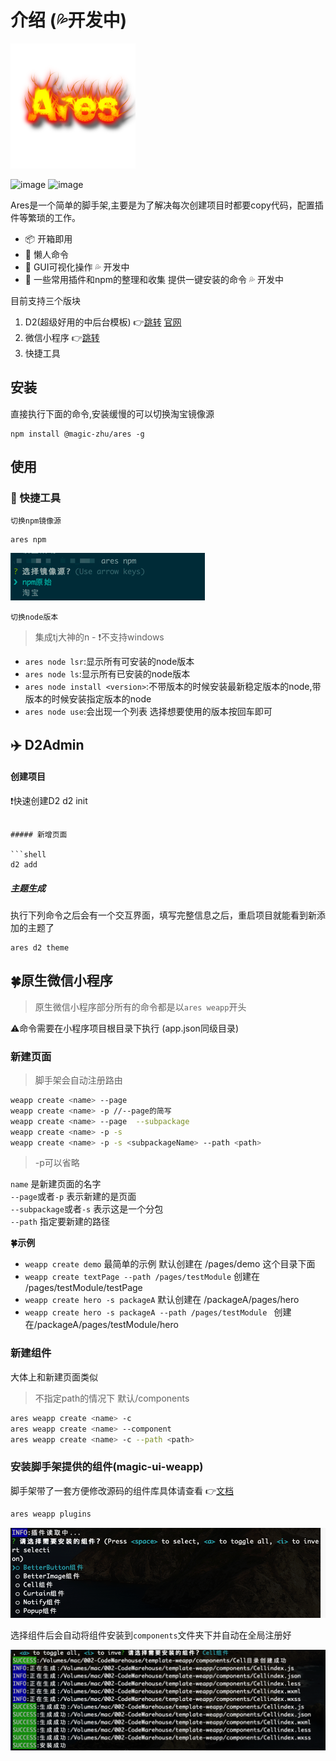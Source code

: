 # 介绍 (💦开发中)
![image](assets/Ares.png)

![image](https://img.shields.io/badge/Version-1.1.2-green.svg)  ![image](https://img.shields.io/badge/node->10-red.svg)

Ares是一个简单的脚手架,主要是为了解决每次创建项目时都要copy代码，配置插件等繁琐的工作。<br>

 - 📦 开箱即用
 - 🚗 懒人命令
 - 🚀 GUI可视化操作 💦 开发中
 - 📖 一些常用插件和npm的整理和收集 提供一键安装的命令 💦 开发中

目前支持三个版块

1. D2(超级好用的中后台模板) 👉<a href='#d2'>跳转</a>  [官网](https://d2.pub/zh/doc/d2-admin/)
2. 微信小程序 👉<a href='#weapp'>跳转</a>
3. 快捷工具

## 安装

直接执行下面的命令,安装缓慢的可以切换淘宝镜像源

```shell
npm install @magic-zhu/ares -g
```


## 使用

### 🚀 快捷工具

`切换npm镜像源`
```shell
ares npm
```
![image](assets/npm.png)

`切换node版本`
>集成tj大神的n - :exclamation:不支持windows

+ `ares node lsr`:显示所有可安装的node版本
+ `ares node ls`:显示所有已安装的node版本
+ `ares node install <version>`:不带版本的时候安装最新稳定版本的node,带版本的时候安装指定版本的node
+ `ares node use`:会出现一个列表 选择想要使用的版本按回车即可

<div id='d2'></div>

## ✈️ D2Admin

#### 创建项目

:exclamation:快速创建D2
d2 init 
```

##### 新增页面

```shell
d2 add 
```

##### 主题生成

执行下列命令之后会有一个交互界面，填写完整信息之后，重启项目就能看到新添加的主题了

```shell
ares d2 theme 
```
<div id='weapp'></div>

##  🍀原生微信小程序

>原生微信小程序部分所有的命令都是以`ares weapp`开头

⚠命令需要在小程序项目根目录下执行 (app.json同级目录)

### 新建页面

>脚手架会自动注册路由

```bash
weapp create <name> --page 
weapp create <name> -p //--page的简写
weapp create <name> --page  --subpackage
weapp create <name> -p -s
weapp create <name> -p -s <subpackageName> --path <path>
```
>-p可以省略

`name` 是新建页面的名字<br>
`--page`或者`-p` 表示新建的是页面<br>
`--subpackage`或者`-s` 表示这是一个分包<br>
`--path` 指定要新建的路径 <br>

**🍀示例**

+ `weapp create demo` 最简单的示例  默认创建在 /pages/demo 这个目录下面
+ `weapp create textPage --path /pages/testModule` 创建在 /pages/testModule/testPage 
+ `weapp create hero -s packageA` 默认创建在 /packageA/pages/hero  
+ `weapp create hero -s packageA --path /pages/testModule ` 创建在/packageA/pages/testModule/hero

### 新建组件

大体上和新建页面类似

>不指定path的情况下 默认/components

```bash
ares weapp create <name> -c
ares weapp create <name> --component
ares weapp create <name> -c --path <path>
```
### 安装脚手架提供的组件(magic-ui-weapp)

脚手架带了一套方便修改源码的组件库具体请查看 👉[文档]()

```bash
ares weapp plugins
```

![示例图片](/assets/ares_weapp_plugins.png)

选择组件后会自动将组件安装到`components`文件夹下并自动在全局注册好

![示例图片](/assets/ares_weapp_plugins_install.png)